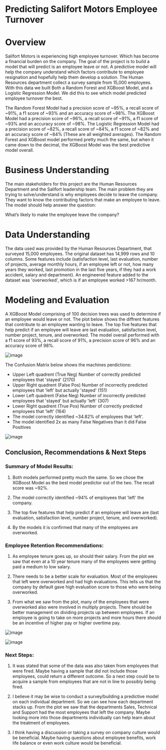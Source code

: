 # Predicting Salifort Motors Employee Turnover

# Overview
Salifort Motors is experiencing high employee turnover. Which has become a financial burden on the company. The goal of the project is to build a model that will predict is an employee leave or not. A predictive model will help the company understand which factors contribute to employee resignation and hopefully help them develop a solution. The Human Resources department collect a survey sample from 15,000 employees. With this data we built Both a Random Forest and XGBoost Model, and a Logistic Regression Model. We did this to see which model predicted employee turnover the best.

The Random Forest Model had a precision score of ~95%, a recall score of ~91%, a f1 score of ~93% and an accuracy score of ~98%.
The XGBoost Model had a precision score of ~96%, a recall score of ~91%, a f1 score of ~93% and an accuracy score of ~98%. 
The Logistic Regression Model had a precision score of ~82%, a recall score of ~84%, a f1 score of ~82% and an accuracy score of ~84% (These are all weighted averages).
The Random Forest and XGBoost model performed pretty much the same, but when it came down to the decimal, the XGBoost Model was the best predictive model overall. 

# Business Understanding 
The main stakeholders for this project are the Human Resources Department and the Salifort leadership team. The main problem they are trying to solve/understand is why employees decide to leave the company. They want to know the contributing factors that make an employee to leave. The model should help answer the question:

What’s likely to make the employee leave the company?

# Data Understanding 
The data used was provided by the Human Resources Department, that surveyed 15,000 employees. The original dataset has 14,999 rows and 10 columns. Some features include (satisfaction level, last evaluation, number of projects, average monthly hours, if an employee left or not, how many years they worked, last promotion in the last five years, if they had a work accident, salary and department). An engineered feature added to the dataset was 'overworked', which is if an employee worked >167 hr/month.

# Modeling and Evaluation 
A XGBoost Model comprising of 100 decision trees was used to determine if an employee would leave or not. The plot below shows the diffrent features that contribute to an employee wanting to leave. The top five features that help predict if an employee will leave are last evaluation, satisfaction level, number project, tenure, and overworked. The model overall performed with a f1 score of 93%, a recall score of 91%, a precision score of 96% and an accuracy score of 98%.

![image](https://github.com/CassandraNnaji/Salifort-Motors-Machine-Learning-project/assets/120784310/08f63181-a1bc-4e01-b338-549a47558990)


The Confusion Matrix below shows the machines perdictions:
- Upper Left quadrent (True Neg) Number of correctly predicted employees that 'stayed' (2170)
- Upper Right quadrent (False Pos) Number of incorrectly predicted employees that 'left' but actually 'stayed' (151)
- Lower Left quadrent (False Neg) Number of incorrectly predicted employees that 'stayed' but actually 'left' (307)
- Lower Right quadrent (True Pos) Number of correctly predicted employees that 'left' (164)
- The model correctly identified ~34.82% of employees that 'left'.
- The model identified 2x as many False Negatives than it did False Positives

![image](https://github.com/CassandraNnaji/Salifort-Motors-Machine-Learning-project/assets/120784310/5af60b63-c225-4a10-90e0-bcab2e98ab0a)

## Conclusion, Recommendations & Next Steps
### Summary of Model Results:
1. Both models performed pretty much the same. So we chose the XGBoost Model as the best model predictor out of the two. The recall score was ~92%.

2. The model correctly identified ~94% of employees that 'left' the company.

3. The top five features that help predict if an employee will leave are (last evaluation, satisfaction level,   number project, tenure, and overworked).

4. By the models it is confirmed that many of the employees are overworked.

### Employee Retention Recommendations:
1. As employee tenure goes up, so should their salary. From the plot we saw that even at a 10 year tenure many of the employees were getting paid a medium to low salary.

2. There needs to be a better scale for evaluation. Most of the employees that left were overworked and had high evaluations. This tells us that the company by default gave high evaluation score to those who were being overworked. 

3. From what we saw from the plot, many of the employees that were overworked also were involved in multiply projects. There should be better management on dividing projects up between employees. If an employee is going to take on more projects and more hours there should be an incentive of higher pay or higher overtime pay.

![image](https://github.com/CassandraNnaji/Salifort-Motors-Machine-Learning-project/assets/120784310/84810ccb-9a4b-4344-be51-46214bc29c56)

![image](https://github.com/CassandraNnaji/Salifort-Motors-Machine-Learning-project/assets/120784310/9441875b-3de9-4276-8cd3-7f7e9230098f)



### Next Steps:
1. It was stated that some of the data was also taken from employees that were fired. Maybe having a sample that did not include those employees, could return a different outcome. So a next step could be to acquire a sample from employees that are not in line to possibly being fired.

2. I believe it may be wise to conduct a survey/building a predictive model on each individual department. So we can see how each department stacks up. From the plot we saw that the departments Sales, Technical and Support had the most employees that left the company. Maybe looking more into those departments individually can help learn about the treatment of employees.

3. I think having a discussion or taking a survey on company culture would be beneficial. Maybe having questions about employee benefits, work life balance or even work culture would be beneficial. 

